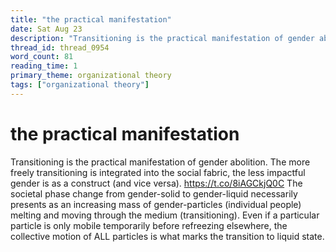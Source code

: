 ```yaml
---
title: "the practical manifestation"
date: Sat Aug 23
description: "Transitioning is the practical manifestation of gender abolition."
thread_id: thread_0954
word_count: 81
reading_time: 1
primary_theme: organizational theory
tags: ["organizational theory"]
---
```


# the practical manifestation

Transitioning is the practical manifestation of gender abolition. The more freely transitioning is integrated into the social fabric, the less impactful gender is as a construct (and vice versa). https://t.co/8iAGCkjQ0C The societal phase change from gender-solid to gender-liquid necessarily presents as an increasing mass of gender-particles (individual people) melting and moving through the medium (transitioning). Even if a particular particle is only mobile temporarily before refreezing elsewhere, the collective motion of ALL particles is what marks the transition to liquid state.